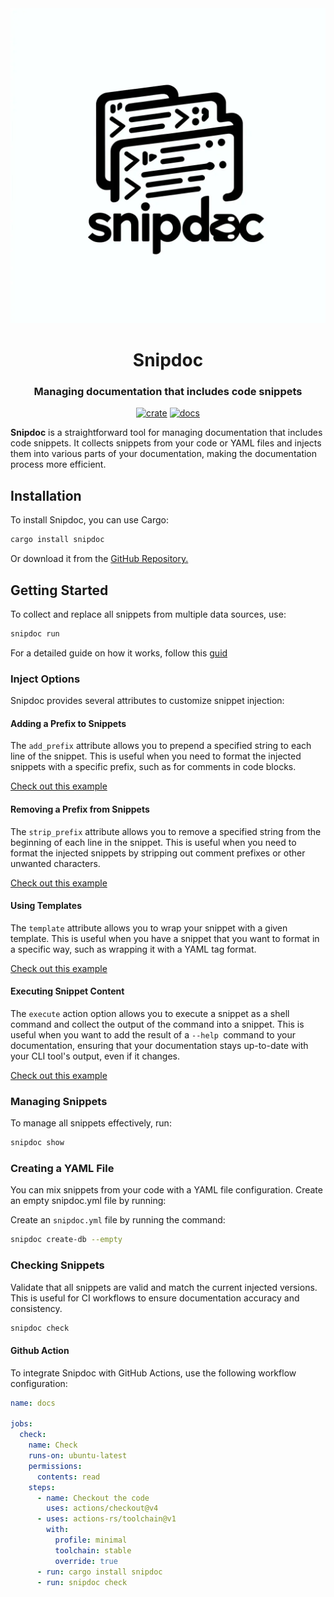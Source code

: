<div align="center">
  <img src="./media/logo.png"/>
  <h1>Snipdoc</h1>
  <h3>Managing documentation that includes code snippets</h3>

  [![crate](https://img.shields.io/crates/v/snipdoc.svg)](https://crates.io/crates/snipdoc)
  [![docs](https://docs.rs/snipdoc/badge.svg)](https://docs.rs/snipdoc)
</div>

**Snipdoc** is a straightforward tool for managing documentation that includes code snippets.
It collects snippets from your code or YAML files and injects them into various parts of your documentation, making the documentation process more efficient.

## Installation
To install Snipdoc, you can use Cargo:
```sh
cargo install snipdoc
```

Or download it from the [GitHub Repository.](https://github.com/kaplanelad/snipdoc/releases/latest)

## Getting Started
To collect and replace all snippets from multiple data sources, use:
```sh
snipdoc run
```
For a detailed guide on how it works, follow this [guid](./docs/inject/)
 
### Inject Options
Snipdoc provides several attributes to customize snippet injection:

#### Adding a Prefix to Snippets
The `add_prefix` attribute allows you to prepend a specified string to each line of the snippet. 
This is useful when you need to format the injected snippets with a specific prefix, such as for comments in code blocks.

[Check out this example](./docs/add_prefix)

#### Removing a Prefix from Snippets
The `strip_prefix` attribute allows you to remove a specified string from the beginning of each line in the snippet. 
This is useful when you need to format the injected snippets by stripping out comment prefixes or other unwanted characters.

[Check out this example](./docs/strip_prefix/)

#### Using Templates
The `template` attribute allows you to wrap your snippet with a given template. This is useful when you have a snippet that you want to format in a specific way, such as wrapping it with a YAML tag format.

[Check out this example](./docs/template/)

#### Executing Snippet Content
The `execute` action option allows you to execute a snippet as a shell command and collect the output of the command into a snippet. 
This is useful when you want to add the result of a `--help `command to your documentation, ensuring that your documentation stays up-to-date with your CLI tool's output, even if it changes.

[Check out this example](./docs/execute_snippet_content/)


### Managing Snippets

To manage all snippets effectively, run:
```sh
snipdoc show
```

### Creating a YAML File

You can mix snippets from your code with a YAML file configuration. Create an empty snipdoc.yml file by running:

Create an `snipdoc.yml` file by running the command:
   ```sh
   snipdoc create-db --empty
   ```


### Checking Snippets

Validate that all snippets are valid and match the current injected versions. This is useful for CI workflows to ensure documentation accuracy and consistency.

```sh
snipdoc check
```

#### Github Action
To integrate Snipdoc with GitHub Actions, use the following workflow configuration:


```yaml
name: docs

jobs:
  check:
    name: Check
    runs-on: ubuntu-latest
    permissions:
      contents: read
    steps:
      - name: Checkout the code
        uses: actions/checkout@v4
      - uses: actions-rs/toolchain@v1
        with:
          profile: minimal
          toolchain: stable
          override: true
      - run: cargo install snipdoc        
      - run: snipdoc check        
```

